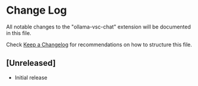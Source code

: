 # Change Log

All notable changes to the "ollama-vsc-chat" extension will be documented in this file.

Check [Keep a Changelog](http://keepachangelog.com/) for recommendations on how to structure this file.

## [Unreleased]

- Initial release
